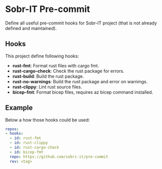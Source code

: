 # Sobr-IT Pre-commit

Define all useful pre-commit hooks for Sobr-IT project (that is not already defined and maintained).

## Hooks

This project define following hooks:
- **rust-fmt**: Format rust files with cargo fmt.
- **rust-cargo-check**: Check the rust package for errors.
- **rust-build**: Build the rust package.
- **rust-no-warnings**: Build the rust package and error on warnings.
- **rust-clippy**: Lint rust source files.
- **bicep-fmt**: Format bicep files, requires az bicep command installed.

## Example

Below a how those hooks could be used:

```yaml
repos:
- hooks:
  - id: rust-fmt
  - id: rust-clippy
  - id: rust-cargo-check
  - id: bicep-fmt
  repo: https://github.com/sobri-it/pre-commit
  rev: <tag>
```
